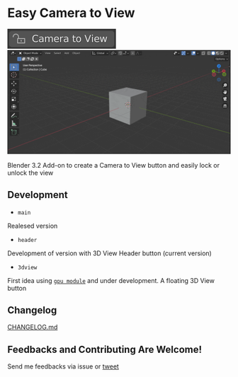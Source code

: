 # Easy Camera to View

<img src="demo-btn.gif" alt="Button" />

<img src="demo-full.gif" alt="Screen" style="width: 650px;"/>

Blender 3.2 Add-on to create a Camera to View button and easily lock or unlock the view

## Development

- `main`

Realesed version

- `header`

Development of version with 3D View Header button (current version)

- `3dview`

First idea using [`gpu module`](https://docs.blender.org/api/current/gpu.html) and under development. A floating 3D View button

## Changelog

[CHANGELOG.md](https://github.com/claromes/easy_camera_to_view/blob/main/CHANGELOG.md)

## Feedbacks and Contributing Are Welcome!

Send me feedbacks via issue or [tweet](https://twitter.com/claromes)

